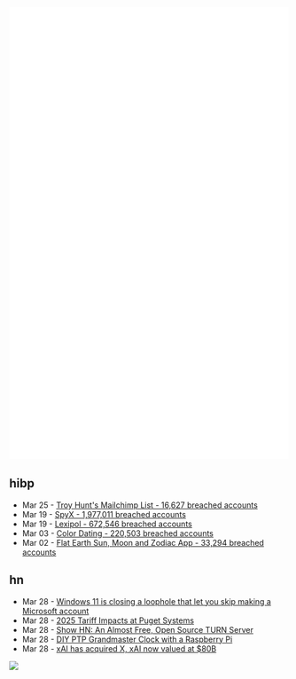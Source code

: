 ![Metrics](https://raw.githubusercontent.com/phixion/phixion/master/metrics.svg)

## hibp

<!--
for https://github.com/phixion/phixion/blob/main/.github/workflows/feeds.yml
-->
<!--START_SECTION:haveibeenpwnd-->
- Mar 25 - [Troy Hunt's Mailchimp List - 16,627 breached accounts](https://haveibeenpwned.com/PwnedWebsites#TroyHuntMailchimpList)
- Mar 19 - [SpyX - 1,977,011 breached accounts](https://haveibeenpwned.com/PwnedWebsites#SpyX)
- Mar 19 - [Lexipol - 672,546 breached accounts](https://haveibeenpwned.com/PwnedWebsites#Lexipol)
- Mar 03 - [Color Dating - 220,503 breached accounts](https://haveibeenpwned.com/PwnedWebsites#ColorDating)
- Mar 02 - [Flat Earth Sun, Moon and Zodiac App - 33,294 breached accounts](https://haveibeenpwned.com/PwnedWebsites#FlatEarthDave)
<!--END_SECTION:haveibeenpwnd-->

## hn

<!--
for https://github.com/phixion/phixion/blob/main/.github/workflows/feeds.yml
-->
<!--START_SECTION:hn-->
- Mar 28 - [Windows 11 is closing a loophole that let you skip making a Microsoft account](https://www.theverge.com/news/638967/microsoft-windows-11-account-internet-bypass-blocked)
- Mar 28 - [2025 Tariff Impacts at Puget Systems](https://www.pugetsystems.com/blog/2025/03/28/2025-tariff-impacts-at-puget-systems/)
- Mar 28 - [Show HN: An Almost Free, Open Source TURN Server](https://github.com/lvidgen/WebRTC/blob/master/FOSS_TURN_Server/howto.md)
- Mar 28 - [DIY PTP Grandmaster Clock with a Raspberry Pi](https://www.jeffgeerling.com/blog/2025/diy-ptp-grandmaster-clock-raspberry-pi)
- Mar 28 - [xAI has acquired X, xAI now valued at $80B](https://twitter.com/elonmusk/status/1905731750275510312)
<!--END_SECTION:hn-->

<!--
for https://yhype.me
-->
![](https://hit.yhype.me/github/profile?user_id=13013670)
